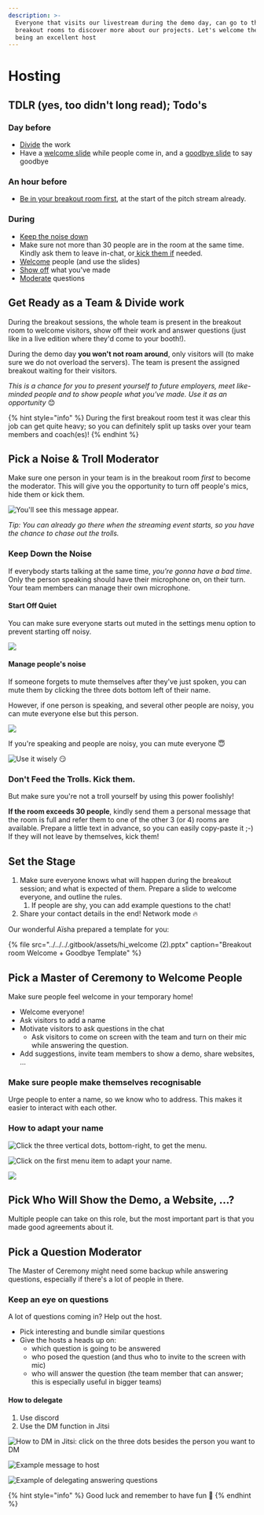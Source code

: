 ```yaml
---
description: >-
  Everyone that visits our livestream during the demo day, can go to the
  breakout rooms to discover more about our projects. Let's welcome them by
  being an excellent host
---
```


# Hosting

## TDLR \(yes, too didn't long read\); Todo's

### Day before

* [Divide](hosting.md#get-ready-as-a-team-and-divide-work) the work
* Have a [welcome slide](hosting.md#set-the-stage) while people come in, and a [goodbye slide](hosting.md#set-the-stage) to say goodbye

### An hour before

* [Be in your breakout room first](hosting.md#pick-a-noise-and-troll-moderator), at the start of the pitch stream already.

### During

* [Keep the noise down](hosting.md#pick-a-noise-and-troll-moderator)
* Make sure not more than 30 people are in the room at the same time. Kindly ask them to leave in-chat, or[ kick them if](hosting.md#pick-a-noise-and-troll-moderator) needed.
* [Welcome](hosting.md#pick-a-master-of-ceremony-to-welcome-people) people \(and use the slides\)
* [Show off](hosting.md#pick-who-will-show-the-demo-a-website) what you've made
* [Moderate](hosting.md#pick-a-question-moderator) questions

## Get Ready as a Team & Divide work

During the breakout sessions, the whole team is present in the breakout room to welcome visitors, show off their work and answer questions \(just like in a live edition where they'd come to your booth!\).

During the demo day **you won't not roam around**, only visitors will \(to make sure we do not overload the servers\). The team is present the assigned breakout waiting for their visitors.

_This is a chance for you to present yourself to future employers, meet like-minded people and to show people what you've made. Use it as an opportunity_ 😊

{% hint style="info" %}
During the first breakout room test it was clear this job can get quite heavy; so you can definitely split up tasks over your team members and coach\(es\)!
{% endhint %}

## Pick a Noise & Troll Moderator

Make sure one person in your team is in the breakout room _first_ to become the moderator. This will give you the opportunity to turn off people's mics, hide them or kick them.

![You&apos;ll see this message appear. ](../../../.gitbook/assets/screenshot-2020-07-26-at-20.55.15.png)

_Tip: You can already go there when the streaming event starts, so you have the chance to chase out the trolls._

### **Keep Down the Noise**

If everybody starts talking at the same time, _you're gonna have a bad time_. Only the person speaking should have their microphone on, on their turn. Your team members can manage their own microphone.

#### Start Off Quiet

You can make sure everyone starts out muted in the settings menu option to prevent starting off noisy.

![](../../../.gitbook/assets/screenshot-2020-07-26-at-20.57.35.png)

#### Manage people's noise

If someone forgets to mute themselves after they've just spoken, you can mute them by clicking the three dots bottom left of their name.  
  
However, if one person is speaking, and several other people are noisy, you can mute everyone else but this person.

![](../../../.gitbook/assets/screenshot-2020-07-26-at-21.02.10.png)

If you're speaking and people are noisy, you can mute everyone 😇

![Use it wisely &#x1F60F;](../../../.gitbook/assets/screenshot-2020-07-26-at-20.58.13.png)

### Don't Feed the Trolls. Kick them.

But make sure you're not a troll yourself by using this power foolishly!

**If the room exceeds 30 people**, kindly send them a personal message that the room is full and refer them to one of the other 3 \(or 4\) rooms are available. Prepare a little text in advance, so you can easily copy-paste it ;-\) If they will not leave by themselves, kick them!

## Set the Stage

1. Make sure everyone knows what will happen during the breakout session; and what is expected of them. Prepare a slide to welcome everyone, and outline the rules.
   1. If people are shy, you can add example questions to the chat!
2. Share your contact details in the end! Network mode 🔥

Our wonderful Aïsha prepared a template for you:

{% file src="../../../.gitbook/assets/hi\_welcome \(2\).pptx" caption="Breakout room Welcome + Goodbye Template" %}

## Pick a Master of Ceremony to Welcome People

Make sure people feel welcome in your temporary home!

* Welcome everyone!
* Ask visitors to add a name
* Motivate visitors to ask questions in the chat
  * Ask visitors to come on screen with the team and turn on their mic while answering the question.
* Add suggestions, invite team members to show a demo, share websites, ...

### **Make sure people make themselves recognisable**

Urge people to enter a name, so we know who to address. This makes it easier to interact with each other.

### How to adapt your name

![Click the three vertical dots, bottom-right, to get the menu.](../../../.gitbook/assets/screenshot-2020-07-26-at-20.56.47.png)

![Click on the first menu item to adapt your name.](../../../.gitbook/assets/screenshot-2020-07-26-at-20.56.56.png)

![](../../../.gitbook/assets/screenshot-2020-07-26-at-20.57.14.png)

## Pick Who Will Show the Demo, a Website, ...?

Multiple people can take on this role, but the most important part is that you made good agreements about it.

## Pick a Question Moderator

The Master of Ceremony might need some backup while answering questions, especially if there's a lot of people in there.

### Keep an eye on questions

A lot of questions coming in? Help out the host.

* Pick interesting and bundle similar questions
* Give the hosts a heads up on:
  * which question is going to be answered
  * who posed the question \(and thus who to invite to the screen with mic\)
  * who will answer the question \(the team member that can answer; this is especially useful in bigger teams\)

#### How to delegate

1. Use discord
2. Use the DM function in Jitsi

![How to DM in Jitsi: click on the three dots besides the person you want to DM](../../../.gitbook/assets/screenshot-2020-07-26-at-22.14.44.png)

![Example message to host](../../../.gitbook/assets/screenshot-2020-07-26-at-22.15.53.png)

![Example of delegating answering questions](../../../.gitbook/assets/screenshot-2020-07-26-at-22.18.03.png)

{% hint style="info" %}
Good luck and remember to have fun 🤩
{% endhint %}

